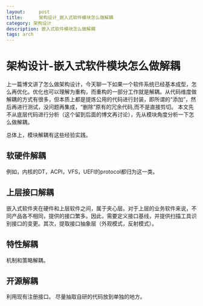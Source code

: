 ```yaml
---
layout:     post
title:      架构设计_嵌入式软件模块怎么做解耦
category: 架构设计
description: 嵌入式软件模块怎么做解耦
tags: arch
---
```


# 架构设计-嵌入式软件模块怎么做解耦
上一篇博文讲了怎么做架构设计，今天聊一下如果一个软件系统已经基本成型，怎么再优化。优化也可以理解为重构，而重构的一部分工作就是解耦。从代码维度做解耦的方式有很多，但本质上都是提炼公用的代码进行封装，即所谓的“添加”，然后再进行测试，没问题再集成，“删除”原有的冗余代码,而不是直接剪切。 本文先不从底层代码进行分析（这个留到后面的博文再讨论），先从模块角度分析一下怎么做解耦。

总体上，模块解耦有这些经验实践。

## 软硬件解耦
例如，内核的DT，ACPI，VFS，UEFI的protocol都归为这一类。

## 上层接口解耦
嵌入式软件夹在硬件和上层软件之间，属于夹心层。对于上层的业务软件来说，不同产品各不相同，提供的接口繁多。因此，需要定义接口基线，并提供扫描工具识别接口的变更。其次，提取接口抽象层（外观模式，反射模式）。

## 特性解耦
机制和策略解耦。

## 开源解耦
利用现有注册接口。
尽量抽取自研的代码放到单独的地方。